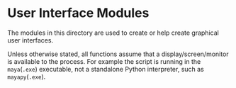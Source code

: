 # User Interface Modules

The modules in this directory are used to create or help create
graphical user interfaces.

Unless otherwise stated, all functions assume that a
display/screen/monitor is available to the process. For example the
script is running in the `maya`(`.exe`) executable, not a standalone
Python interpreter, such as `mayapy`(`.exe`).
